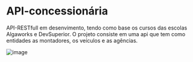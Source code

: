 # API-concessionária

API-RESTfull em desenvimento, tendo como base os cursos das escolas Algaworks e DevSuperior. O projeto consiste em uma api que tem como entidades as montadores, os veículos e as agências.

![image](https://user-images.githubusercontent.com/66947463/122655920-aa3fb480-d12c-11eb-95be-9e7a36b7bb9d.png)
